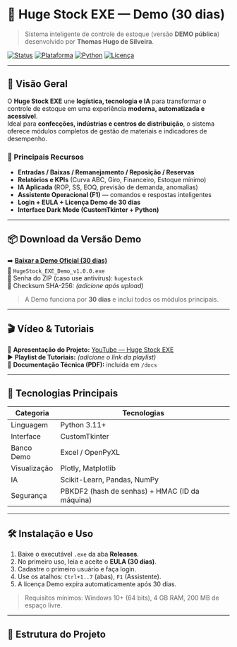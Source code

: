 # 🦁 Huge Stock EXE — Demo (30 dias)

> Sistema inteligente de controle de estoque (versão **DEMO pública**) desenvolvido por **Thomas Hugo de Silveira**.

[![Status](https://img.shields.io/badge/status-demo-blue)](#)
[![Plataforma](https://img.shields.io/badge/platform-Windows-0078D7)](#)
[![Python](https://img.shields.io/badge/Python-3.11%2B-3776AB)](#)
[![Licença](https://img.shields.io/badge/EULA-Demo-lightgrey)](#)

---

## 📌 Visão Geral

O **Huge Stock EXE** une **logística, tecnologia e IA** para transformar o controle de estoque em uma experiência **moderna, automatizada e acessível**.  
Ideal para **confecções, indústrias e centros de distribuição**, o sistema oferece módulos completos de gestão de materiais e indicadores de desempenho.

### 🚀 Principais Recursos
- **Entradas / Baixas / Remanejamento / Reposição / Reservas**
- **Relatórios e KPIs** (Curva ABC, Giro, Financeiro, Estoque mínimo)
- **IA Aplicada** (ROP, SS, EOQ, previsão de demanda, anomalias)
- **Assistente Operacional (F1)** — comandos e respostas inteligentes
- **Login + EULA + Licença Demo de 30 dias**
- **Interface Dark Mode (CustomTkinter + Python)**

---

## 📦 Download da Versão Demo

➡️ **[Baixar a Demo Oficial (30 dias)](https://github.com/SEU_USUARIO/HugeStockEXE/releases)**  
📁 `HugeStock_EXE_Demo_v1.0.0.exe`  
🔐 Senha do ZIP (caso use antivírus): `hugestock`  
🧾 Checksum SHA-256: _(adicione após upload)_

> A Demo funciona por **30 dias** e inclui todos os módulos principais.

---

## 🎬 Vídeo & Tutoriais

🎥 **Apresentação do Projeto:** [YouTube — Huge Stock EXE](https://youtube.com/@HugestockApp)  
▶️ **Playlist de Tutoriais:** _(adicione o link da playlist)_  
📄 **Documentação Técnica (PDF):** incluída em `/docs`

---

## 🧠 Tecnologias Principais
| Categoria | Tecnologias |
|------------|--------------|
| Linguagem | Python 3.11+ |
| Interface | CustomTkinter |
| Banco Demo | Excel / OpenPyXL |
| Visualização | Plotly, Matplotlib |
| IA | Scikit-Learn, Pandas, NumPy |
| Segurança | PBKDF2 (hash de senhas) + HMAC (ID da máquina) |

---

## 🛠️ Instalação e Uso
1. Baixe o executável `.exe` da aba **Releases**.  
2. No primeiro uso, leia e aceite o **EULA (30 dias)**.  
3. Cadastre o primeiro usuário e faça login.  
4. Use os atalhos: `Ctrl+1..7` (abas), `F1` (Assistente).  
5. A licença Demo expira automaticamente após 30 dias.

> Requisitos mínimos: Windows 10+ (64 bits), 4 GB RAM, 200 MB de espaço livre.

---

## 🧩 Estrutura do Projeto

